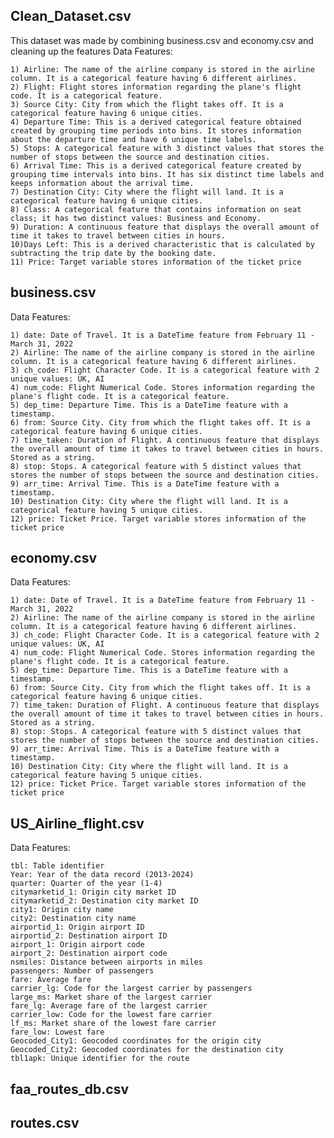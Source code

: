 ## Clean_Dataset.csv
This dataset was made by combining business.csv and economy.csv and cleaning up the features 
Data Features: 

    1) Airline: The name of the airline company is stored in the airline column. It is a categorical feature having 6 different airlines.
    2) Flight: Flight stores information regarding the plane's flight code. It is a categorical feature.
    3) Source City: City from which the flight takes off. It is a categorical feature having 6 unique cities.
    4) Departure Time: This is a derived categorical feature obtained created by grouping time periods into bins. It stores information about the departure time and have 6 unique time labels.
    5) Stops: A categorical feature with 3 distinct values that stores the number of stops between the source and destination cities.
    6) Arrival Time: This is a derived categorical feature created by grouping time intervals into bins. It has six distinct time labels and keeps information about the arrival time.
    7) Destination City: City where the flight will land. It is a categorical feature having 6 unique cities.
    8) Class: A categorical feature that contains information on seat class; it has two distinct values: Business and Economy.
    9) Duration: A continuous feature that displays the overall amount of time it takes to travel between cities in hours.
    10)Days Left: This is a derived characteristic that is calculated by subtracting the trip date by the booking date.
    11) Price: Target variable stores information of the ticket price


## business.csv
Data Features: 

    1) date: Date of Travel. It is a DateTime feature from February 11 - March 31, 2022 
    2) Airline: The name of the airline company is stored in the airline column. It is a categorical feature having 6 different airlines.
    3) ch_code: Flight Character Code. It is a categorical feature with 2 unique values: UK, AI 
    4) num_code: Flight Numerical Code. Stores information regarding the plane's flight code. It is a categorical feature. 
    5) dep_time: Departure Time. This is a DateTime feature with a timestamp. 
    6) from: Source City. City from which the flight takes off. It is a categorical feature having 6 unique cities.
    7) time_taken: Duration of Flight. A continuous feature that displays the overall amount of time it takes to travel between cities in hours. Stored as a string. 
    8) stop: Stops. A categorical feature with 5 distinct values that stores the number of stops between the source and destination cities.
    9) arr_time: Arrival Time. This is a DateTime feature with a timestamp. 
    10) Destination City: City where the flight will land. It is a categorical feature having 5 unique cities.
    12) price: Ticket Price. Target variable stores information of the ticket price


## economy.csv
Data Features: 

    1) date: Date of Travel. It is a DateTime feature from February 11 - March 31, 2022 
    2) Airline: The name of the airline company is stored in the airline column. It is a categorical feature having 6 different airlines.
    3) ch_code: Flight Character Code. It is a categorical feature with 2 unique values: UK, AI 
    4) num_code: Flight Numerical Code. Stores information regarding the plane's flight code. It is a categorical feature. 
    5) dep_time: Departure Time. This is a DateTime feature with a timestamp. 
    6) from: Source City. City from which the flight takes off. It is a categorical feature having 6 unique cities.
    7) time_taken: Duration of Flight. A continuous feature that displays the overall amount of time it takes to travel between cities in hours. Stored as a string. 
    8) stop: Stops. A categorical feature with 5 distinct values that stores the number of stops between the source and destination cities.
    9) arr_time: Arrival Time. This is a DateTime feature with a timestamp. 
    10) Destination City: City where the flight will land. It is a categorical feature having 5 unique cities.
    12) price: Ticket Price. Target variable stores information of the ticket price


## US_Airline_flight.csv
Data Features:

    tbl: Table identifier
    Year: Year of the data record (2013-2024)
    quarter: Quarter of the year (1-4)
    citymarketid_1: Origin city market ID
    citymarketid_2: Destination city market ID
    city1: Origin city name
    city2: Destination city name
    airportid_1: Origin airport ID
    airportid_2: Destination airport ID
    airport_1: Origin airport code
    airport_2: Destination airport code
    nsmiles: Distance between airports in miles
    passengers: Number of passengers
    fare: Average fare
    carrier_lg: Code for the largest carrier by passengers
    large_ms: Market share of the largest carrier
    fare_lg: Average fare of the largest carrier
    carrier_low: Code for the lowest fare carrier
    lf_ms: Market share of the lowest fare carrier
    fare_low: Lowest fare
    Geocoded_City1: Geocoded coordinates for the origin city
    Geocoded_City2: Geocoded coordinates for the destination city
    tbl1apk: Unique identifier for the route

## faa_routes_db.csv

## routes.csv


